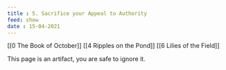 ```yaml
---
title : 5. Sacrifice your Appeal to Authority
feed: show
date : 15-04-2021
---
```


[[0 The Book of October]] [[4 Ripples on the Pond]] [[6 Lilies of the Field]]

This page is an artifact, you are safe to ignore it.
